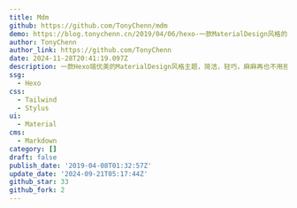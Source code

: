 ```yaml
---
title: Mdm
github: https://github.com/TonyChenn/mdm
demo: https://blog.tonychenn.cn/2019/04/06/hexo-一款MaterialDesign风格的Hexo主题
author: TonyChenn
author_link: https://github.com/TonyChenn
date: 2024-11-28T20:41:19.097Z
description: 一款Hexo端优美的MaterialDesign风格主题，简洁，轻巧，麻麻再也不用担心打开博客速度慢了
ssg:
  - Hexo
css:
  - Tailwind
  - Stylus
ui:
  - Material
cms:
  - Markdown
category: []
draft: false
publish_date: '2019-04-08T01:32:57Z'
update_date: '2024-09-21T05:17:44Z'
github_star: 33
github_fork: 2
---
```

